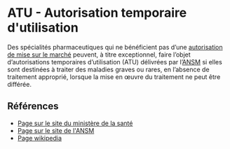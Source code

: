 # ATU - Autorisation temporaire d'utilisation
<!-- SPDX-License-Identifier: MPL-2.0 -->

Des spécialités pharmaceutiques qui ne bénéficient pas d’une [autorisation de mise sur le marché](AMM.md) peuvent, à titre exceptionnel, faire l’objet d’autorisations temporaires d’utilisation (ATU) délivrées par l’[ANSM](ANSM.md) si elles sont destinées à traiter des maladies graves ou rares, en l’absence de traitement approprié, lorsque la mise en œuvre du traitement ne peut être différée.

## Références

- [Page sur le site du ministère de la santé](https://solidarites-sante.gouv.fr/soins-et-maladies/medicaments/professionnels-de-sante/autorisation-de-mise-sur-le-marche/article/autorisations-temporaires-d-utilisation-atu)
- [Page sur le site de l'ANSM](https://www.ansm.sante.fr/Activites/Autorisations-temporaires-d-utilisation-ATU/Qu-est-ce-qu-une-autorisation-temporaire-d-utilisation/(offset)/0)
- [Page wikipedia](https://fr.wikipedia.org/wiki/Autorisation_temporaire_d%27utilisation)
